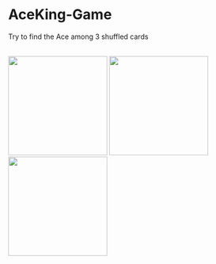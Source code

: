 # AceKing-Game
Try to find the Ace among 3 shuffled cards

<br/>                                             
                                                    
<div style="width:100%;">                                                  
  <img src="Screenshots/image1.png" width="200" style="position:relative;">
  <img src="Screenshots/image2.png" width="200" style="position:relative;">
  <img src="Screenshots/image3.png" width="200" style="position:relative;">
</div>
